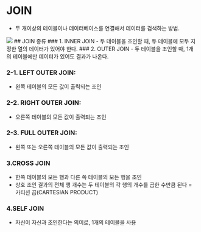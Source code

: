 # JOIN
- 두 개이상의 테이블이나 데이터베이스를 연결해서 데이터를 검색하는 방법.

<img src="https://hongong.hanbit.co.kr/wp-content/uploads/2021/11/%ED%98%BC%EC%9E%90-%EA%B3%B5%EB%B6%80%ED%95%98%EB%8A%94-SQL_CROSS-JOIN.png"/>
## JOIN 종류
### 1. INNER JOIN
- 두 테이블을 조인할 때, 두 테이블에 모두 지정한 열의 데이터가 있어야 한다.
### 2. OUTER JOIN
- 두 테이블을 조인할 때, 1개의 테이블에만 데이터가 있어도 결과가 나온다.

  ### 2-1. LEFT OUTER JOIN:
  - 왼쪽 테이블의 모든 값이 출력되는 조인
  
  ### 2-2. RIGHT OUTER JOIN:
  - 오른쪽 테이블의 모든 값이 출력되는 조인
  
  ### 2-3. FULL OUTER JOIN:
  - 왼쪽 또는 오른쪽 테이블의 모든 값이 출력되는 조인
    
### 3.CROSS JOIN
- 한쪽 테이블의 모든 행과 다른 쪽 테이블의 모든 행을 조인
- 상호 조인 결과의 전체 행 개수는 두 테이블의 각 행의 개수를 곱한 수만큼 된다 = 카티션 곱(CARTESIAN PRODUCT)
  
### 4.SELF JOIN
- 자신이 자신과 조인한다는 의미로, 1개의 테이블을 사용
